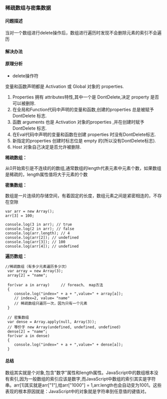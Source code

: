 ### 稀疏数组与密集数据

#### 问题描述

当对一个数组进行delete操作后，数组进行遍历时发现不会删除元素的索引不会遍历

#### 解决办法

#### 原理分析

* delete操作符

变量和函数声明都是 Activation 或 Global 对象的 properties.

1. Properties 拥有 attributes特性,其中一个是 DontDelete,决定 property 是否可以被删除.
2. 在全局和Function代码中声明的变量和函数,创建的properties 总是被赋予 DontDelete 标志.
3. 函数 arguments 也是 Activation 对象的properties ,并在创建时赋予 DontDelete 标志.
4. 在Eval代码中声明的变量和函数在创建 properties 时没有DontDelete标志.
5. 新指定的properties 创建时标志位是 empty 的\(所以没有DontDelete标志\).
6. Host 对象自己决定是否允许被删除.

**稀疏数组：**

从0开始索引是不连续的的数组,通常数组的length代表元素中元素个数，如果数组是稀疏的，length属性值将大于元素的个数

**密集数组：**

数组是一片连续的存储空间，有着固定的长度，数组元素之间是紧密相连的，不存在空隙

```
var arr = new Array();
arr[3] = 100;

console.log(3 in arr); // true
console.log(2 in arr); // false
console.log(arr.length); // 4
console.log(arr[2]); // undefined
console.log(arr[3]); // 100
console.log(arr[4]); // undefined
```

**遍历数组：**

```
//稀疏数组（有多少元素遍历多少次）  
 var array = new Array(3);   
 array[2] = "name";  

 for(var a in array)     // foreach、 map方法
 {  
    console.log("index=" + a + ",value=" + array[a]);  
    // index=2, value= "name" 
    // 稀疏数组只遍历一次，因为只有一个元素
 }  

 // 密集数组  
 var dense = Array.apply(null, Array(3)); 
 // 等价于 new Array(undefined, undefined, undefined)
 dense[2] = "name";  
 for(var a in dense)   
 {  
    console.log("index=" + a + ",value=" + dense[a]);  
 }
```

#### 总结

数组其实就是个对象,包含"数字"属性和length属性。JavaScript中的数组根本没有索引,因为一般数组的索引应该是数字,而JavaScript中数组的索引其实是字符串。arr\[1\]其实就是arr\["1"\],给arr\["1000"\] = 1,arr.length也会自动变为1001。这些表现的根本原因就是：JavaScript中的对象就是字符串到任意值的键值对。

